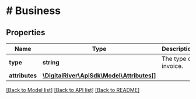 # # Business

## Properties

Name | Type | Description | Notes
------------ | ------------- | ------------- | -------------
**type** | **string** | The type of invoice. | [optional]
**attributes** | [**\DigitalRiver\ApiSdk\Model\Attributes[]**](Attributes.md) |  | [optional]

[[Back to Model list]](../../README.md#models) [[Back to API list]](../../README.md#endpoints) [[Back to README]](../../README.md)
